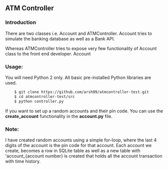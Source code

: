 ## ATM Controller

### Introduction

There are two classes i.e. Account and ATMController. Account tries to simulate the banking database as well as a Bank API. 

Whereas ATMController tries to expose very few functionality of Account class to the front end developer. Account

### Usage: 

You will need Python 2 only. All basic pre-installed Python libraries are used. 

```bash
    $ git clone https://github.com/arsh09/atmcontroller-test.git
    $ cd atmcontroller-test/src 
    $ python controller.py
```

If you want to set up a random accounts and their pin code. You can use the **create_account** functionality in the **account.py** file.

### Note:

I have created random accounts using a simple for-loop, where the last 4 digits of the account is the pin code for that account. Each account we create, becomes a row in SQLite table as well as a new table with 'account_{account number} is created that holds all the account transaction with time history.